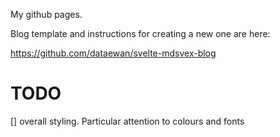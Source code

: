 My github pages.

Blog template and instructions for creating a new one are here:

https://github.com/dataewan/svelte-mdsvex-blog


# TODO

[] overall styling. Particular attention to colours and fonts
